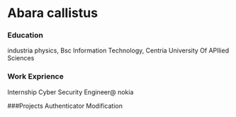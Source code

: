 # Abara callistus

### Education
industria physics, Bsc
Information Technology, Centria University Of APllied Sciences

### Work Exprience
Internship Cyber Security Engineer@ nokia

###Projects
Authenticator Modification
